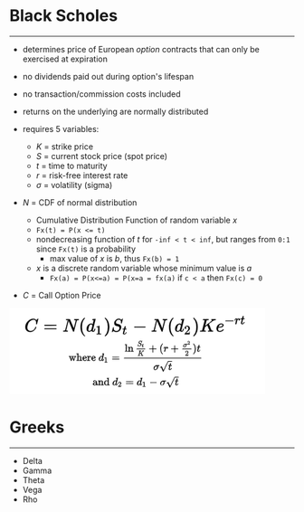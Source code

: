 # **Black Scholes**
---
- determines price of European *option* contracts that can only be exercised at expiration 
- no dividends paid out during option's lifespan
- no transaction/commission costs included 
- returns on the underlying are normally distributed 

- requires 5 variables:
    - *K* = strike price
    - *S* = current stock price (spot price)
    - *t* = time to maturity
    - *r* = risk-free interest rate 
    - *σ* = volatility (sigma)
- *N* = CDF of normal distribution 
    - Cumulative Distribution Function of random variable *x*
    - `Fx(t) = P(x <= t)`
    - nondecreasing function of *t* for `-inf < t < inf`, but ranges from `0:1` since `Fx(t)` is a probability
        - max value of *x* is *b*, thus `Fx(b) = 1`
    - *x* is a discrete random variable whose minimum value is *a*
        - `Fx(a) = P(x<=a) = P(x=a = fx(a)` if `c < a` then `Fx(c) = 0`
- *C* = Call Option Price 

![BlackScholesFormula](data/black_scholes_formula.png)



# **Greeks**
---
- Delta
- Gamma
- Theta
- Vega
- Rho








  
    